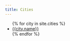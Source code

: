 ```yaml
---
title: Cities
---
```


<ul class="list-disc list-inside">
	{% for city in site.cities %}
		<li><a href="{{ city.url | prepend: site.baseurl }}">{{city.name}}</a></li>
	{% endfor %}
</ul>
	

